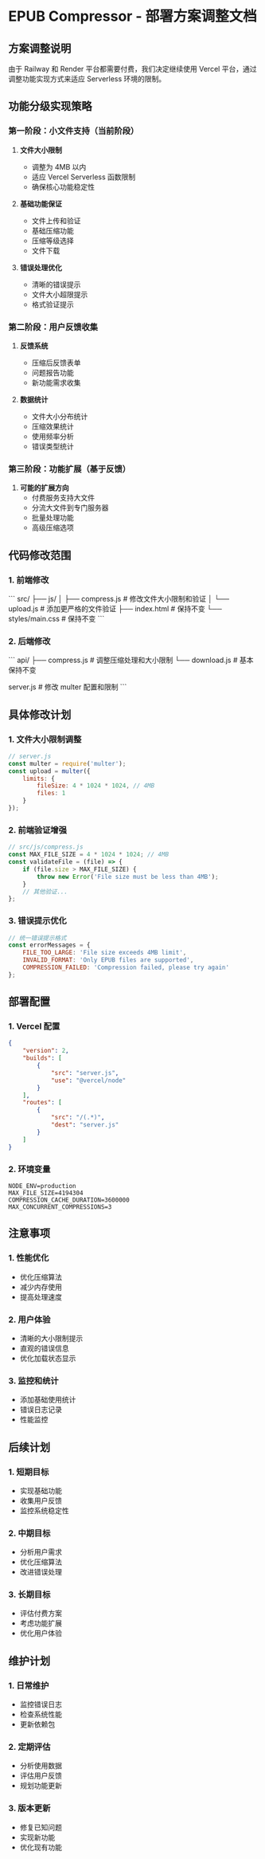 # EPUB Compressor - 部署方案调整文档

## 方案调整说明
由于 Railway 和 Render 平台都需要付费，我们决定继续使用 Vercel 平台，通过调整功能实现方式来适应 Serverless 环境的限制。

## 功能分级实现策略

### 第一阶段：小文件支持（当前阶段）
1. **文件大小限制**
   - 调整为 4MB 以内
   - 适应 Vercel Serverless 函数限制
   - 确保核心功能稳定性

2. **基础功能保证**
   - 文件上传和验证
   - 基础压缩功能
   - 压缩等级选择
   - 文件下载

3. **错误处理优化**
   - 清晰的错误提示
   - 文件大小超限提示
   - 格式验证提示

### 第二阶段：用户反馈收集
1. **反馈系统**
   - 压缩后反馈表单
   - 问题报告功能
   - 新功能需求收集

2. **数据统计**
   - 文件大小分布统计
   - 压缩效果统计
   - 使用频率分析
   - 错误类型统计

### 第三阶段：功能扩展（基于反馈）
1. **可能的扩展方向**
   - 付费服务支持大文件
   - 分流大文件到专门服务器
   - 批量处理功能
   - 高级压缩选项

## 代码修改范围

### 1. 前端修改
\`\`\`
src/
├── js/
│   ├── compress.js    # 修改文件大小限制和验证
│   └── upload.js      # 添加更严格的文件验证
├── index.html         # 保持不变
└── styles/main.css    # 保持不变
\`\`\`

### 2. 后端修改
\`\`\`
api/
├── compress.js        # 调整压缩处理和大小限制
└── download.js        # 基本保持不变

server.js             # 修改 multer 配置和限制
\`\`\`

## 具体修改计划

### 1. 文件大小限制调整
```javascript
// server.js
const multer = require('multer');
const upload = multer({
    limits: {
        fileSize: 4 * 1024 * 1024, // 4MB
        files: 1
    }
});
```

### 2. 前端验证增强
```javascript
// src/js/compress.js
const MAX_FILE_SIZE = 4 * 1024 * 1024; // 4MB
const validateFile = (file) => {
    if (file.size > MAX_FILE_SIZE) {
        throw new Error('File size must be less than 4MB');
    }
    // 其他验证...
};
```

### 3. 错误提示优化
```javascript
// 统一错误提示格式
const errorMessages = {
    FILE_TOO_LARGE: 'File size exceeds 4MB limit',
    INVALID_FORMAT: 'Only EPUB files are supported',
    COMPRESSION_FAILED: 'Compression failed, please try again'
};
```

## 部署配置

### 1. Vercel 配置
```json
{
    "version": 2,
    "builds": [
        {
            "src": "server.js",
            "use": "@vercel/node"
        }
    ],
    "routes": [
        {
            "src": "/(.*)",
            "dest": "server.js"
        }
    ]
}
```

### 2. 环境变量
```env
NODE_ENV=production
MAX_FILE_SIZE=4194304
COMPRESSION_CACHE_DURATION=3600000
MAX_CONCURRENT_COMPRESSIONS=3
```

## 注意事项

### 1. 性能优化
- 优化压缩算法
- 减少内存使用
- 提高处理速度

### 2. 用户体验
- 清晰的大小限制提示
- 直观的错误信息
- 优化加载状态显示

### 3. 监控和统计
- 添加基础使用统计
- 错误日志记录
- 性能监控

## 后续计划

### 1. 短期目标
- 实现基础功能
- 收集用户反馈
- 监控系统稳定性

### 2. 中期目标
- 分析用户需求
- 优化压缩算法
- 改进错误处理

### 3. 长期目标
- 评估付费方案
- 考虑功能扩展
- 优化用户体验

## 维护计划

### 1. 日常维护
- 监控错误日志
- 检查系统性能
- 更新依赖包

### 2. 定期评估
- 分析使用数据
- 评估用户反馈
- 规划功能更新

### 3. 版本更新
- 修复已知问题
- 实现新功能
- 优化现有功能 